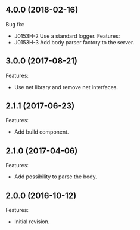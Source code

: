 <!--
	Markdown
	Copyright 2016-2018 IS2T. All rights reserved.
	IS2T PROPRIETARY/CONFIDENTIAL. Use is subject to license terms.
-->

## 4.0.0 (2018-02-16)
Bug fix:
  - J0153H-2 Use a standard logger.
Features:
  - J0153H-3 Add body parser factory to the server.
  
## 3.0.0 (2017-08-21)
Features:
  - Use net library and remove net interfaces.

## 2.1.1 (2017-06-23)
Features:
  - Add build component.
  
## 2.1.0 (2017-04-06)
Features:
  - Add possibility to parse the body.
  
## 2.0.0 (2016-10-12)
Features:
  - Initial  revision.